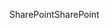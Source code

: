 <span data-ttu-id="0d9a9-101">SharePoint</span><span class="sxs-lookup"><span data-stu-id="0d9a9-101">SharePoint</span></span>